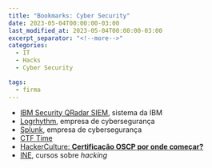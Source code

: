 ```yaml
---
title: "Bookmarks: Cyber Security"
date: 2023-05-04T00:00:00-03:00
last_modified_at: 2023-05-04T00:00:00-03:00
excerpt_separator: "<!--more-->"
categories:
  - IT
  - Hacks
  - Cyber Security

tags:
  - firma
---
```


- [IBM Security QRadar SIEM](https://www.ibm.com/br-pt/products/qradar-siem), sistema da IBM
- [Logrhythm](https://logrhythm.com/), empresa de cybersegurança
- [Splunk](https://www.splunk.com/), empresa de cybersegurança
- [CTF Time](https://ctftime.org/)
- [HackerCulture: **Certificação OSCP por onde começar?**](https://hackerculture.com.br/?p%3D1160)
- [INE](https://my.ine.com/), cursos sobre _hacking_
